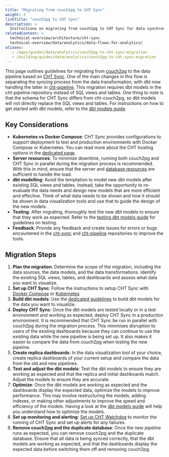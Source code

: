```yaml
---
title: "Migrating from couch2pg to CHT Sync"
weight: 3
linkTitle: "couch2pg to CHT Sync"
description: >
  Instructions on migrating from couch2pg to CHT Sync for data synchronization and analytics
relatedContent: >
  technical-overview/architecture/cht-sync
  technical-overview/data/analytics/data-flows-for-analytics/
aliases:
   - /apps/guides/data/analytics/couch2pg-to-cht-sync-migration
   - /building/guides/data/analytics/couch2pg-to-cht-sync-migration
---
```


This page outlines guidelines for migrating from [couch2pg](https://github.com/medic/cht-couch2pg) to the data pipeline based on [CHT Sync](https://github.com/medic/cht-sync). One of the main changes in this flow is separating the syncing process from the data transformation, with dbt now handling the latter in [cht-pipeline](https://github.com/medic/cht-pipeline/). This migration requires dbt models in the cht-pipeline repository instead of SQL views and tables. One thing to note is that the schema for CHT Sync differs from cht-couch2pg, so dbt models will not directly replace the SQL views and tables. For instructions on how to get started with dbt models, refer to the [dbt models guide](//hosting/analytics/testing-dbt-models).

## Key Considerations
- **Kubernetes vs Docker Compose**: CHT Sync provides configurations to support deployment to test and production environments with Docker Compose or Kubernetes. You can read more about the CHT hosting options in the [dedicated page](//hosting/cht/kubernetes-vs-docker). 
- **Server resources**: To minimize downtime, running both couch2pg and CHT Sync in parallel during the migration process is recommended. With this in mind, ensure that the server and [database resources](//hosting/analytics/building-dbt-models#database-disk-space-requirements) are sufficient to handle the load.
- **dbt modelling**: Avoid the temptation to model new dbt models after existing SQL views and tables. Instead, take the opportunity to re-evaluate the data needs and design new models that are more efficient and effective. Think of what data needs to be shown and how it should be shown in data visualization tools and use that to guide the design of the new models.
- **Testing**: After migrating, thoroughly test the new dbt models to ensure that they work as expected. Refer to the [testing dbt models guide](//hosting/analytics/building-dbt-models) for guidelines on testing.
- **Feedback**: Provide any feedback and create issues for errors or bugs encountered in the [cht-sync](https://github.com/medic/cht-sync) and [cht-pipeline](https://github.com/medic/cht-pipeline/) repositories to improve the tools.

## Migration Steps
1. **Plan the migration**: Determine the scope of the migration, including the data sources, the data models, and the data transformations. Identify the existing SQL views, tables, and dashboards and assess what data you want to visualize. 
1. **Set up CHT Sync**: Follow the instructions to setup CHT Sync with [Docker Compose](//hosting/analytics/setup-docker-compose) or [Kubernetes](//hosting/analytics/setup-kubernetes)
1. **Build dbt models**:  Use the [dedicated guidelines](//hosting/analytics/building-dbt-models) to build dbt models for the data you want to visualize.
1. **Deploy CHT Sync**: Once the dbt models are tested locally or in a test environment and working as expected, deploy CHT Sync in a production environment. It is recommended that CHT Sync be run in parallel with couch2pg during the migration process. This minimises disruption to users of the existing dashboards because they can continue to use the existing data while the new pipeline is being set up. It also makes it easier to compare the data from couch2pg when testing the new pipeline.
1. **Create replica dashboards**: In the data visualization tool of your choice, create replica dashboards of your current setup and compare the data from the old and new pipelines.
1. **Test and adjust the dbt models**: Test the dbt models to ensure they are working as expected and that the replica and initial dashboards match. Adjust the models to ensure they are accurate.
1. **Optimize**: Once the dbt models are working as expected and the dashboards display the expected data, optimize the models to improve performance. This may involve restructuring the models, adding indexes, or making other adjustments to improve the speed and efficiency of the models. Having a look at the [dbt models guide](//hosting/analytics/building-dbt-models) will help you understand how to optimize the models.
1. **Set up monitoring and alerting**: [Set up CHT Watchdog](//hosting/monitoring/setup) to monitor the running of CHT Sync and set up alerts for any failures.
1. **Remove couch2pg and the duplicate database**: Once the new pipeline runs as expected, you can remove couch2pg and the duplicate database. Ensure that all data is being synced correctly, that the dbt models are working as expected, and that the dashboards display the expected data before switching them off and removing couch2pg.
